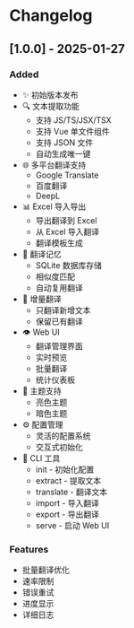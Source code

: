 # Changelog

## [1.0.0] - 2025-01-27

### Added

- ✨ 初始版本发布
- 🔍 文本提取功能
  - 支持 JS/TS/JSX/TSX
  - 支持 Vue 单文件组件
  - 支持 JSON 文件
  - 自动生成唯一键
- 🌐 多平台翻译支持
  - Google Translate
  - 百度翻译
  - DeepL
- 📊 Excel 导入导出
  - 导出翻译到 Excel
  - 从 Excel 导入翻译
  - 翻译模板生成
- 💾 翻译记忆
  - SQLite 数据库存储
  - 相似度匹配
  - 自动复用翻译
- 🔄 增量翻译
  - 只翻译新增文本
  - 保留已有翻译
- 👁️ Web UI
  - 翻译管理界面
  - 实时预览
  - 批量翻译
  - 统计仪表板
- 🎨 主题支持
  - 亮色主题
  - 暗色主题
- ⚙️ 配置管理
  - 灵活的配置系统
  - 交互式初始化
- 🚀 CLI 工具
  - init - 初始化配置
  - extract - 提取文本
  - translate - 翻译文本
  - import - 导入翻译
  - export - 导出翻译
  - serve - 启动 Web UI

### Features

- 批量翻译优化
- 速率限制
- 错误重试
- 进度显示
- 详细日志


